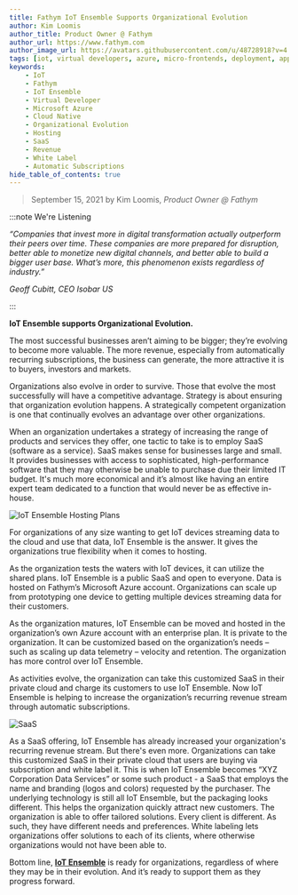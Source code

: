 ```yaml
---
title: Fathym IoT Ensemble Supports Organizational Evolution
author: Kim Loomis
author_title: Product Owner @ Fathym
author_url: https://www.fathym.com
author_image_url: https://avatars.githubusercontent.com/u/48728918?v=4
tags: [iot, virtual developers, azure, micro-frontends, deployment, applications]
keywords:
    - IoT
    - Fathym
    - IoT Ensemble
    - Virtual Developer
    - Microsoft Azure
    - Cloud Native
    - Organizational Evolution
    - Hosting
    - SaaS
    - Revenue
    - White Label
    - Automatic Subscriptions
hide_table_of_contents: true
--- 
```


> September 15, 2021 by Kim Loomis, _Product Owner @ Fathym_

:::note We're Listening

_“Companies that invest more in digital transformation actually outperform their peers over time. These companies are more prepared for disruption, better able to monetize new digital channels, and better able to build a bigger user base. What’s more, this phenomenon exists regardless of industry.”_

_Geoff Cubitt, CEO Isobar US_

:::

**IoT Ensemble supports Organizational Evolution.**

The most successful businesses aren’t aiming to be bigger; they’re evolving to become more valuable. The more revenue, especially from automatically recurring subscriptions, the business can generate, the more attractive it is to buyers, investors and markets.

Organizations also evolve in order to survive. Those that evolve the most successfully will have a competitive advantage. Strategy is about ensuring that organization evolution happens. A strategically competent organization is one that continually evolves an advantage over other organizations.

When an organization undertakes a strategy of increasing the range of products and services they offer, one tactic to take is to employ SaaS (software as a service). SaaS makes sense for businesses large and small. It provides businesses with access to sophisticated, high-performance software that they may otherwise be unable to purchase due their limited IT budget. It's much more economical and it’s almost like having an entire expert team dedicated to a function that would never be as effective in-house.

![IoT Ensemble Hosting Plans](https://www.fathym.com/iot/static/images/isometric-fathym-lcu-whitelabel-white.png)

For organizations of any size wanting to get IoT devices streaming data to the cloud and use that data, IoT Ensemble is the answer. It gives the organizations true flexibility when it comes to hosting.

As the organization tests the waters with IoT devices, it can utilize the shared plans. IoT Ensemble is a public SaaS and open to everyone. Data is hosted on Fathym’s Microsoft Azure account. Organizations can scale up from prototyping one device to getting multiple devices streaming data for their customers.

As the organization matures, IoT Ensemble can be moved and hosted in the organization’s own Azure account with an enterprise plan. It is private to the organization. It can be customized based on the organization’s needs – such as scaling up data telemetry – velocity and retention. The organization has more control over IoT Ensemble.

As activities evolve, the organization can take this customized SaaS in their private cloud and charge its customers to use IoT Ensemble. Now IoT Ensemble is helping to increase the organization’s recurring revenue stream through automatic subscriptions.

![SaaS](https://www.fathym.com/img/saas_1000pixelwide.png)

As a SaaS offering, IoT Ensemble has already increased your organization's recurring revenue stream. But there's even more. Organizations can take this customized SaaS in their private cloud that users are buying via subscription and white label it. This is when IoT Ensemble becomes “XYZ Corporation Data Services” or some such product - a SaaS that employs the name and branding (logos and colors) requested by the purchaser. The underlying technology is still all IoT Ensemble, but the packaging looks different. This helps the organization quickly attract new customers. The organization is able to offer tailored solutions. Every client is different. As such, they have different needs and preferences. White labeling lets organizations offer solutions to each of its clients, where otherwise organizations would not have been able to.

Bottom line, **[IoT Ensemble](https://www.fathym.com)** is ready for organizations, regardless of where they may be in their evolution. And it’s ready to support them as they progress forward.
